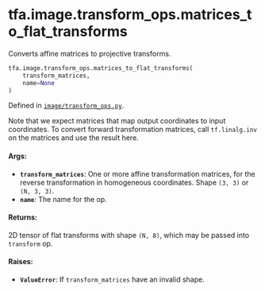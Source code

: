 <div itemscope itemtype="http://developers.google.com/ReferenceObject">
<meta itemprop="name" content="tfa.image.transform_ops.matrices_to_flat_transforms" />
<meta itemprop="path" content="Stable" />
</div>

# tfa.image.transform_ops.matrices_to_flat_transforms

Converts affine matrices to projective transforms.

``` python
tfa.image.transform_ops.matrices_to_flat_transforms(
    transform_matrices,
    name=None
)
```



Defined in [`image/transform_ops.py`](https://github.com/tensorflow/addons/tree/r0.3/tensorflow_addons/image/transform_ops.py).

<!-- Placeholder for "Used in" -->

Note that we expect matrices that map output coordinates to input
coordinates. To convert forward transformation matrices,
call `tf.linalg.inv` on the matrices and use the result here.

#### Args:

* <b>`transform_matrices`</b>: One or more affine transformation matrices, for the
    reverse transformation in homogeneous coordinates. Shape `(3, 3)` or
    `(N, 3, 3)`.
* <b>`name`</b>: The name for the op.


#### Returns:

2D tensor of flat transforms with shape `(N, 8)`, which may be passed
into `transform` op.


#### Raises:

* <b>`ValueError`</b>: If `transform_matrices` have an invalid shape.